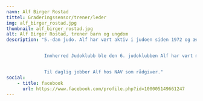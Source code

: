 ```yaml
---
navn: Alf Birger Rostad
tittel: Graderingssensor/trener/leder
img: alf_birger_rostad.jpg
thumbnail: alf_birger_rostad.jpg
alt: Alf Birger Rostad, trener barn og ungdom
description: "5.-dan judo. Alf har vært aktiv i judoen siden 1972 og æresmedlem av Norges judoforbund. Han var president i 1999-2003, medlem av honorær komite, leder av dommerkomitéen og en rekk andre verv. I dag er Alf regionsensor Midt-Norge og medlem av dan-kommisjonen i forbundet.


              Innherred Judoklubb ble den 6. judoklubben Alf har vært med å starte. Han har også vært hovedtrener for Levanger Judoklubb i mer enn 40 år.


              Til daglig jobber Alf hos NAV som rådgiver."
social:
    - title: facebook
      url: https://www.facebook.com/profile.php?id=100005149661247
---
```

